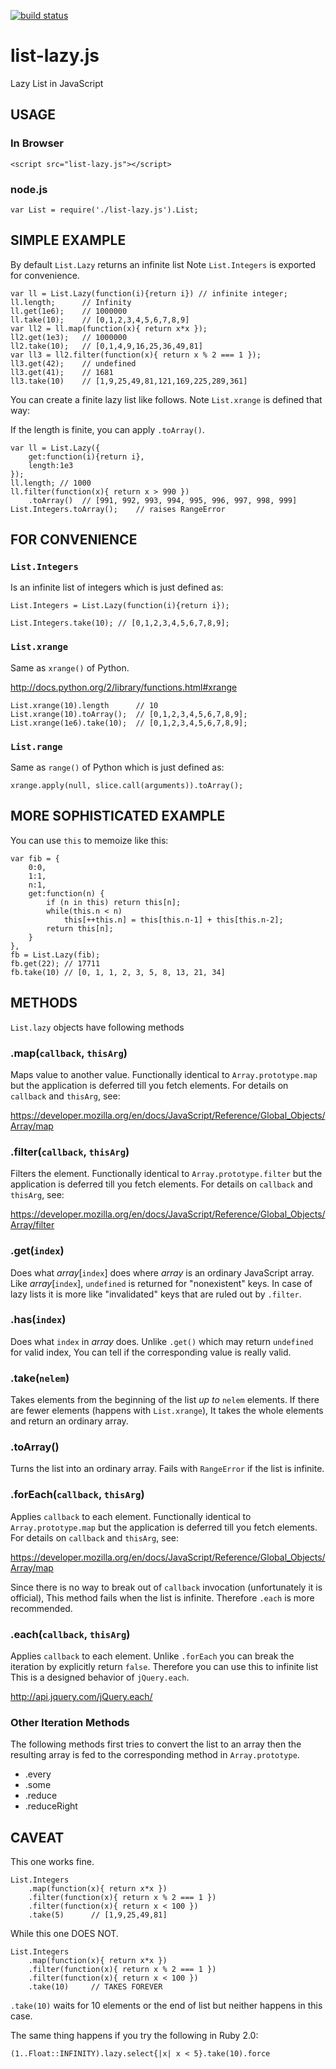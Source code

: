 [![build status](https://secure.travis-ci.org/dankogai/js-list-lazy.png)](http://travis-ci.org/dankogai/js-list-lazy)

list-lazy.js
============

Lazy List in JavaScript

USAGE
-----

### In Browser
````
<script src="list-lazy.js"></script>
````
### node.js
````
var List = require('./list-lazy.js').List;
````

SIMPLE EXAMPLE
--------------

By default `List.Lazy` returns an infinite list
Note `List.Integers` is exported for convenience.

````
var ll = List.Lazy(function(i){return i}) // infinite integer;
ll.length;      // Infinity
ll.get(1e6);    // 1000000
ll.take(10);    // [0,1,2,3,4,5,6,7,8,9]
var ll2 = ll.map(function(x){ return x*x });
ll2.get(1e3);   // 1000000
ll2.take(10);   // [0,1,4,9,16,25,36,49,81]
var ll3 = ll2.filter(function(x){ return x % 2 === 1 });
ll3.get(42);    // undefined
ll3.get(41);    // 1681
ll3.take(10)    // [1,9,25,49,81,121,169,225,289,361]
````

You can create a finite lazy list like follows.
Note `List.xrange` is defined that way:

If the length is finite, you can apply `.toArray()`.

````
var ll = List.Lazy({
    get:function(i){return i},
    length:1e3
});
ll.length; // 1000
ll.filter(function(x){ return x > 990 })
    .toArray()  // [991, 992, 993, 994, 995, 996, 997, 998, 999]
List.Integers.toArray();    // raises RangeError
````

FOR CONVENIENCE
---------------

### `List.Integers`

Is an infinite list of integers which is just defined as:

````
List.Integers = List.Lazy(function(i){return i});
````

````
List.Integers.take(10); // [0,1,2,3,4,5,6,7,8,9]; 
````

### `List.xrange`

Same as `xrange()` of Python.

http://docs.python.org/2/library/functions.html#xrange

````
List.xrange(10).length      // 10
List.xrange(10).toArray();  // [0,1,2,3,4,5,6,7,8,9];
List.xrange(1e6).take(10);  // [0,1,2,3,4,5,6,7,8,9];
````

### `List.range`

Same as `range()` of Python which is just defined as:

````
xrange.apply(null, slice.call(arguments)).toArray();
````

MORE SOPHISTICATED EXAMPLE
--------------------------

You can use `this` to memoize like this:

````
var fib = {
    0:0,
    1:1,
    n:1,
    get:function(n) {
        if (n in this) return this[n];
        while(this.n < n) 
            this[++this.n] = this[this.n-1] + this[this.n-2];
        return this[n];
    }
},
fb = List.Lazy(fib);
fb.get(22); // 17711
fb.take(10) // [0, 1, 1, 2, 3, 5, 8, 13, 21, 34]
````

METHODS
-------

`List.lazy` objects have following methods

### .map(`callback`, `thisArg`)

Maps value to another value.  Functionally identical to `Array.prototype.map` but the application is deferred till you fetch elements.  For details on `callback` and `thisArg`, see:

https://developer.mozilla.org/en/docs/JavaScript/Reference/Global_Objects/Array/map

### .filter(`callback`, `thisArg`)

Filters the element.  Functionally identical to `Array.prototype.filter` but the application is deferred till you fetch elements.  For details on `callback` and `thisArg`, see:

https://developer.mozilla.org/en/docs/JavaScript/Reference/Global_Objects/Array/filter

### .get(`index`)

Does what *array*[`index`] does where *array* is an ordinary JavaScript array.  Like *array*[`index`], `undefined` is returned for "nonexistent" keys.  In case of lazy lists it is more like "invalidated" keys that are ruled out by `.filter`.

### .has(`index`)

Does what `index` in *array* does.  Unlike `.get()` which may return `undefined` for valid index, You can tell if the corresponding value is really valid.

### .take(`nelem`)

Takes elements from the beginning of the list *up to* `nelem` elements.  If there are fewer elements (happens with `List.xrange`), It takes the whole elements and return an ordinary array.

### .toArray()

Turns the list into an ordinary array.  Fails with `RangeError` if the list is infinite.

### .forEach(`callback`, `thisArg`)

Applies `callback` to each element.  Functionally identical to `Array.prototype.map` but the application is deferred till you fetch elements.  For details on `callback` and `thisArg`, see:

https://developer.mozilla.org/en/docs/JavaScript/Reference/Global_Objects/Array/map

Since there is no way to break out of `callback` invocation (unfortunately it is official), This method fails when the list is infinite.  Therefore `.each` is more recommended.

### .each(`callback`, `thisArg`)

Applies `callback` to each element.  Unlike `.forEach` you can break the iteration by explicitly return `false`.  Therefore you can use this to infinite list  This is a designed behavior of `jQuery.each`.

http://api.jquery.com/jQuery.each/

### Other Iteration Methods

The following methods first tries to convert the list to an array then the resulting array is fed to the corresponding method in `Array.prototype`.

+ .every
+ .some
+ .reduce
+ .reduceRight

CAVEAT
------

This one works fine.

````
List.Integers
    .map(function(x){ return x*x })
    .filter(function(x){ return x % 2 === 1 })
    .filter(function(x){ return x < 100 })
    .take(5)      // [1,9,25,49,81]
````

While this one DOES NOT.

````
List.Integers
    .map(function(x){ return x*x })
    .filter(function(x){ return x % 2 === 1 })
    .filter(function(x){ return x < 100 })
    .take(10)     // TAKES FOREVER
````

`.take(10)` waits for 10 elements or the end of list but neither happens in this case.

The same thing happens if you try the following in Ruby 2.0:

````
(1..Float::INFINITY).lazy.select{|x| x < 5}.take(10).force
````
